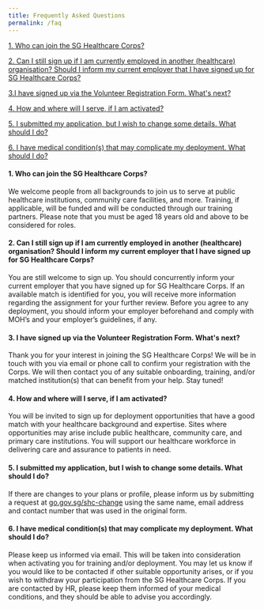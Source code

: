 ```yaml
---
title: Frequently Asked Questions
permalink: /faq
---
```

[1. Who can join the SG Healthcare Corps?](####1-who-can-join-the-sg-healthcare-corps)

[2. Can I still sign up if I am currently employed in another (healthcare) organisation? Should I inform my current employer that I have signed up for SG Healthcare Corps?](###2-can-i-still-sign-up-if-i-am-currently-employed-in-another-healthcare-organisation-should-i-inform-my-current-employer-that-i-have-signed-up-for-sg-healthcare-corps)

[3.I have signed up via the Volunteer Registration Form. What's next?](###3-i-have-signed-up-via-the-volunteer-registration-form-whats-next)

[4. How and where will I serve, if I am activated?](###4-how-and-where-will-i-serve-if-I-am-activated)

[5. I submitted my application, but I wish to change some details. What should I do?](###5-i-submitted-my-application-but-i-wish-to-change-some-details-what-should-i-do)

[6. I have medical condition(s) that may complicate my deployment. What should I do?](###6-i-have-medical-conditions-that-may-complicate-my-deployment-what-should-i-do)

#### 1. Who can join the SG Healthcare Corps?
We welcome people from all backgrounds to join us to serve at public healthcare institutions, community care facilities, and more. Training, if applicable, will be funded and will be conducted through our training partners. Please note that you must be aged 18 years old and above to be considered for roles.

#### 2. Can I still sign up if I am currently employed in another (healthcare) organisation? Should I inform my current employer that I have signed up for SG Healthcare Corps? 
You are still welcome to sign up. You should concurrently inform your current employer that you have signed up for SG Healthcare Corps. If an available match is identified for you, you will receive more information regarding the assignment for your further review. Before you agree to any deployment, you should inform your employer beforehand and comply with MOH’s and your employer’s guidelines, if any.

#### 3. I have signed up via the Volunteer Registration Form. What's next?
Thank you for your interest in joining the SG Healthcare Corps! We will be in touch with you via email or phone call to confirm your registration with the Corps. We will then contact you of any suitable onboarding, training, and/or matched institution(s) that can benefit from your help. Stay tuned!

#### 4. How and where will I serve, if I am activated?
You will be invited to sign up for deployment opportunities that have a good match with your healthcare background and expertise. Sites where opportunities may arise include public healthcare, community care, and primary care institutions. You will support our healthcare workforce in delivering care and assurance to patients in need.

#### 5. I submitted my application, but I wish to change some details. What should I do?
If there are changes to your plans or profile, please inform us by submitting a request at [go.gov.sg/shc-change](go.gov.sg/shc-change) using the same name, email address and contact number that was used in the original form. 

#### 6. I have medical condition(s) that may complicate my deployment. What should I do?
Please keep us informed via email. This will be taken into consideration when activating you for training and/or deployment. You may let us know if you would like to be contacted if other suitable opportunity arises, or if you wish to withdraw your participation from the SG Healthcare Corps. If you are contacted by HR, please keep them informed of your medical conditions, and they should be able to advise you accordingly.